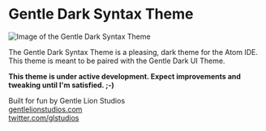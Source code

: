 # Gentle Dark Syntax Theme

![Image of the Gentle Dark Syntax Theme](https://github.com/gentlelionstudios/gentle-dark-syntax-atom/raw/master/images/gentle-dark-syntax-theme.png)

The Gentle Dark Syntax Theme is a pleasing, dark theme for the Atom IDE.  This theme is meant to be paired with the Gentle Dark UI Theme.

**This theme is under active development.  Expect improvements and tweaking until I'm satisfied. ;-)**

Built for fun by Gentle Lion Studios <br/>
[gentlelionstudios.com](https://www.gentlelionstudios.com) <br/>
[twitter.com/glstudios](https://twitter.com/glstudios) <br/>
